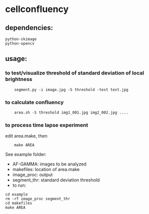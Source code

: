 # cellconfluency

## dependencies:
	python-skimage
	python-opencv

## usage:
### to test/visualize threshold of standard deviation of local brightness

```
	segment.py -i image.jpg -S threshold -test test.jpg
```
	
### to calculate confluency

```
	area.sh -S threshold img1_001.jpg img2_002.jpg ....
```
	
### to process time lapse experiment
edit area.make, then 
```
	make AREA	
```
See example folder:
* AF-GAMMA: images to be analyzed
* makefiles: location of area.make
* image_proc: output
* segment_thr: standard deviation threshold
* to run:
```
cd example
rm -rf image_proc segment_thr
cd makefiles
make AREA
```
